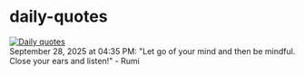 # daily-quotes
[![Daily quotes](https://github.com/ceepu8/daily-quotes/actions/workflows/daily-quote.yml/badge.svg)](https://github.com/ceepu8/daily-quotes/actions/workflows/daily-quote.yml)<br/>
September 28, 2025 at 04:35 PM: "Let go of your mind and then be mindful. Close your ears and listen!" - Rumi
